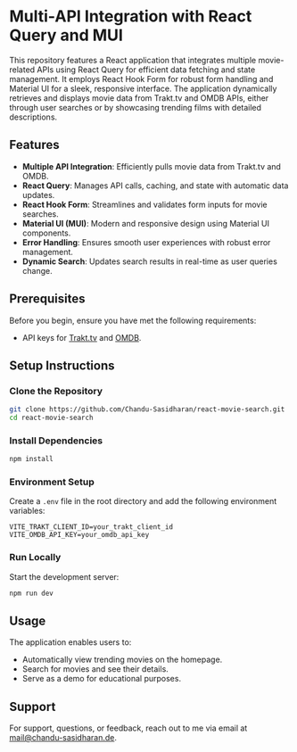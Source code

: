 # Multi-API Integration with React Query and MUI

This repository features a React application that integrates multiple movie-related APIs using React Query for efficient data fetching and state management. It employs React Hook Form for robust form handling and Material UI for a sleek, responsive interface. The application dynamically retrieves and displays movie data from Trakt.tv and OMDB APIs, either through user searches or by showcasing trending films with detailed descriptions.

## Features
- **Multiple API Integration**: Efficiently pulls movie data from Trakt.tv and OMDB.
- **React Query**: Manages API calls, caching, and state with automatic data updates.
- **React Hook Form**: Streamlines and validates form inputs for movie searches.
- **Material UI (MUI)**: Modern and responsive design using Material UI components.
- **Error Handling**: Ensures smooth user experiences with robust error management.
- **Dynamic Search**: Updates search results in real-time as user queries change.

## Prerequisites
Before you begin, ensure you have met the following requirements:
- API keys for [Trakt.tv](https://trakt.docs.apiary.io/#introduction/api-url) and [OMDB](https://www.omdbapi.com/apikey.aspx).

## Setup Instructions

### Clone the Repository
```bash
git clone https://github.com/Chandu-Sasidharan/react-movie-search.git
cd react-movie-search
```

### Install Dependencies
```bash
npm install
```

### Environment Setup
Create a `.env` file in the root directory and add the following environment variables:
```
VITE_TRAKT_CLIENT_ID=your_trakt_client_id
VITE_OMDB_API_KEY=your_omdb_api_key
```

### Run Locally
Start the development server:
```bash
npm run dev
```

## Usage
The application enables users to:
- Automatically view trending movies on the homepage.
- Search for movies and see their details.
- Serve as a demo for educational purposes.

## Support
For support, questions, or feedback, reach out to me via email at [mail@chandu-sasidharan.de](mailto:mail@chandu-sasidharan.de).